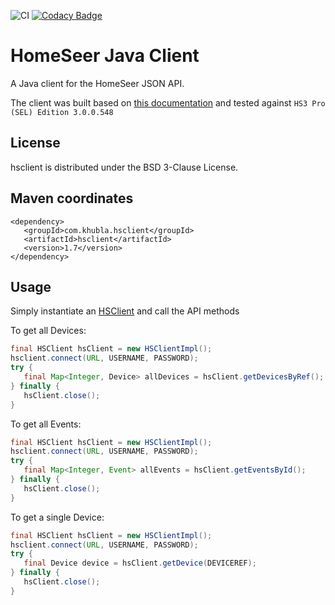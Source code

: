 ![CI](https://github.com/teverett/hsclient/workflows/CI/badge.svg)
[![Codacy Badge](https://api.codacy.com/project/badge/Grade/8ed69ebaffaa4cf5a78a79d8ac5a3113)](https://www.codacy.com/manual/teverett/hsclient?utm_source=github.com&amp;utm_medium=referral&amp;utm_content=teverett/hsclient&amp;utm_campaign=Badge_Grade)


HomeSeer Java Client
========

A Java client for the HomeSeer JSON API.

The client was built based on [this documentation](https://homeseer.com/support/homeseer/HS3/hs3sdk.pdf) and tested against `HS3 Pro (SEL) Edition 3.0.0.548`

License
-------------------

hsclient is distributed under the BSD 3-Clause License.

Maven coordinates
-------------------

```
<dependency>
   <groupId>com.khubla.hsclient</groupId>
   <artifactId>hsclient</artifactId>
   <version>1.7</version>
</dependency>
```


Usage
-------------------

Simply instantiate an [HSClient](https://github.com/teverett/hsclient/blob/master/src/main/java/com/khubla/hsclient/HSClient.java) and call the API methods

To get all Devices:

```java
final HSClient hsClient = new HSClientImpl();
hsclient.connect(URL, USERNAME, PASSWORD);
try {
   final Map<Integer, Device> allDevices = hsClient.getDevicesByRef();
} finally {
   hsClient.close();
}
```

To get all Events:

```java
final HSClient hsClient = new HSClientImpl();
hsclient.connect(URL, USERNAME, PASSWORD);
try {
   final Map<Integer, Event> allEvents = hsClient.getEventsById();
} finally {
   hsClient.close();
}
```

To get a single Device:

```java
final HSClient hsClient = new HSClientImpl();
hsclient.connect(URL, USERNAME, PASSWORD);
try {
   final Device device = hsClient.getDevice(DEVICEREF);
} finally {
   hsClient.close();
}
```
